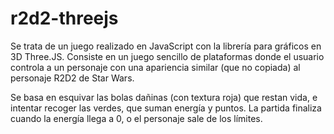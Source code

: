 # r2d2-threejs

Se trata de un juego realizado en JavaScript con la librería para gráficos 
en 3D Three.JS. Consiste en un juego sencillo de plataformas donde el 
usuario controla a un personaje con una apariencia similar (que no copiada) 
al personaje R2D2 de Star Wars.

Se basa en esquivar las bolas dañinas (con textura roja) que restan vida, e 
intentar recoger las verdes, que suman energía y puntos. La partida finaliza 
cuando la energía llega a 0, o el personaje sale de los límites.
